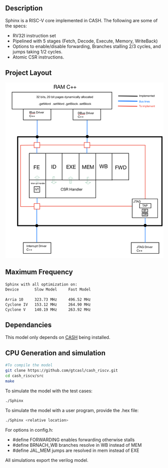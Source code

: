 ## Description

Sphinx is a RISC-V core implemented in CASH. The following are some of the specs:

- RV32I instruction set
- Pipelined with 5 stages (Fetch, Decode, Execute, Memory, WriteBack)
- Options to enable/disable forwarding, Branches stalling 2/3 cycles, and jumps taking 1/2 cycles.
- Atomic CSR instructions.


## Project Layout

![Alt text](Diagrams/layout.jpg?raw=true "") 



## Maximum Frequency

```
Sphinx with all optimization on:
Device       Slow Model     Fast Model

Arria 10     323.73 MHz     496.52 MHz
Cyclone IV   153.12 MHz     264.90 MHz
Cyclone V    140.19 MHz     263.92 MHz
```

## Dependancies 

This model only depends on [CASH](https://github.com/gtcasl/cash) being installed.


## CPU Generation and simulation

```sh
#To compile the model
git clone https://github.com/gtcasl/cash_riscv.git
cd cash_riscv/src
make
```

To simulate the model with the test cases:
```sh
./Sphinx
```

To simulate the model with a user program, provide the .hex file:
```sh
./Sphinx <relative location>
```

For options in config.h:
- #define FORWARDING   enables forwarding otherwise stalls
- #define BRNACH_WB    branches resolve in WB instead of MEM
- #define JAL_MEM      jumps are resolved in mem instead of EXE

All simulations export the verilog model.
